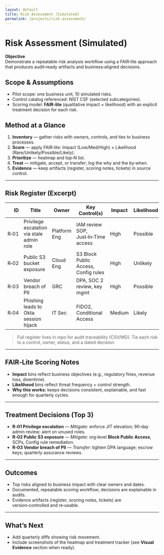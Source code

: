 ```yaml
---
layout: default
title: Risk Assessment (Simulated)
permalink: /projects/risk-assessment/
---
```


# Risk Assessment (Simulated)

**Objective**  
Demonstrate a repeatable risk analysis workflow using a FAIR‑lite approach that produces audit‑ready artifacts and business‑aligned decisions.

## Scope & Assumptions
- Pilot scope: one business unit, 10 simulated risks.
- Control catalog referenced: NIST CSF (selected subcategories).
- Scoring model: **FAIR‑lite** (qualitative impact × likelihood) with an explicit treatment decision for each risk.

## Method at a Glance
1. **Inventory** — gather risks with owners, controls, and ties to business processes.  
2. **Score** — apply FAIR‑lite: Impact (Low/Med/High) × Likelihood (Rare/Unlikely/Possible/Likely).  
3. **Prioritize** — heatmap and top‑N list.  
4. **Treat** — mitigate, accept, or transfer; log the why and the by‑when.  
5. **Evidence** — keep artifacts (register, scoring notes, tickets) in source control.

---

## Risk Register (Excerpt)
| ID | Title | Owner | Key Control(s) | Impact | Likelihood | Current Treatment |
|---:|---|---|---|---|---|---|
| R‑01 | Privilege escalation via stale admin role | Platform Eng | IAM review SOP, Just‑In‑Time access | High | Possible | Mitigate (JIT & review) |
| R‑02 | Public S3 bucket exposure | Cloud Eng | S3 Block Public Access, Config rules | High | Unlikely | Mitigate (SCP + rule) |
| R‑03 | Vendor breach of PII | GRC | DPA, SOC 2 review, key mgmt | High | Possible | Transfer (contract) |
| R‑04 | Phishing leads to Okta session hijack | IT Sec | FIDO2, Conditional Access | Medium | Likely | Mitigate (MFA hardening) |

> Full register lives in repo for audit traceability (CSV/MD). Tie each risk to a control, owner, status, and a dated decision.

---

## FAIR‑Lite Scoring Notes
- **Impact** bins reflect business objectives (e.g., regulatory fines, revenue loss, downtime).  
- **Likelihood** bins reflect threat frequency + control strength.  
- **Why this works:** keeps decisions consistent, explainable, and fast enough for quarterly cycles.

<!--
## Visual Evidence — add when ready

Uncomment any block below after you upload screenshots to:
docs/assets/img/projects/risk-assessment/

<div class="figure">
  <img src="/grc_portfolio/assets/img/projects/risk-assessment/risk-register.jpg"
       alt="Risk register view with owners, controls, impact, likelihood and treatment fields">
  <div class="figcaption">Risk register snapshot — owners, controls, and status for audit clarity.</div>
</div>

<div class="figure">
  <img src="/grc_portfolio/assets/img/projects/risk-assessment/fair-heatmap.jpg"
       alt="FAIR-lite heatmap matrix of impact versus likelihood highlighting high-priority risks">
  <div class="figcaption">FAIR‑lite heatmap used to prioritize the top risks for the quarter.</div>
</div>

<div class="figure">
  <img src="/grc_portfolio/assets/img/projects/risk-assessment/treatment-plan.jpg"
       alt="Treatment plan table showing mitigate, accept, transfer decisions with due dates and owners">
  <div class="figcaption">Treatment plan — decision, rationale, owner, and due date for each top risk.</div>
</div>
-->

---

## Treatment Decisions (Top 3)
- **R‑01 Privilege escalation** — *Mitigate*: enforce JIT elevation; 90‑day admin review; alert on unused roles.  
- **R‑02 Public S3 exposure** — *Mitigate*: org‑level **Block Public Access**, SCPs, Config rule remediation.  
- **R‑03 Vendor breach of PII** — *Transfer*: tighten DPA language; escrow keys; quarterly assurance reviews.

---

## Outcomes
- Top risks aligned to business impact with clear owners and dates.  
- Documented, repeatable scoring workflow; decisions are explainable in audits.  
- Evidence artifacts (register, scoring notes, tickets) are version‑controlled and re‑usable.

---

## What’s Next
- Add quarterly diffs showing risk movement.  
- Include screenshots of the heatmap and treatment tracker (see **Visual Evidence** section when ready).
